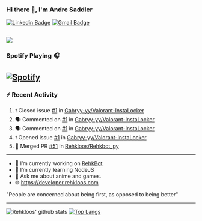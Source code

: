 ### Hi there 👋, I'm Andre Saddler
[![Linkedin Badge](https://img.shields.io/badge/-andrexsaddler-blue?style=flat-square&logo=Linkedin&logoColor=white&link=https://www.linkedin.com/in/andrexsaddler/)](https://www.linkedin.com/in/andrexsaddler/)
[![Gmail Badge](https://img.shields.io/badge/-contact@rehkloos.com-c14438?style=flat-square&logo=Gmail&logoColor=white&link=mailto:contact@rehkloos.com)](mailto:contact@rehkloos.com)

![](https://komarev.com/ghpvc/?username=Rehkloos&color=dc143c)
---
### Spotify Playing 🎧

[![Spotify](https://novatorem.rehkloos.vercel.app/api/spotify)](https://open.spotify.com/user/Rehkloos)
---

### :zap: Recent Activity

<!--START_SECTION:activity-->
1. ❗️ Closed issue [#1](https://github.com/Gabryy-yy/Valorant-InstaLocker/issues/1) in [Gabryy-yy/Valorant-InstaLocker](https://github.com/Gabryy-yy/Valorant-InstaLocker)
2. 🗣 Commented on [#1](https://github.com/Gabryy-yy/Valorant-InstaLocker/issues/1) in [Gabryy-yy/Valorant-InstaLocker](https://github.com/Gabryy-yy/Valorant-InstaLocker)
3. 🗣 Commented on [#1](https://github.com/Gabryy-yy/Valorant-InstaLocker/issues/1) in [Gabryy-yy/Valorant-InstaLocker](https://github.com/Gabryy-yy/Valorant-InstaLocker)
4. ❗️ Opened issue [#1](https://github.com/Gabryy-yy/Valorant-InstaLocker/issues/1) in [Gabryy-yy/Valorant-InstaLocker](https://github.com/Gabryy-yy/Valorant-InstaLocker)
5. 🎉 Merged PR [#51](https://github.com/Rehkloos/Rehkbot_py/pull/51) in [Rehkloos/Rehkbot_py](https://github.com/Rehkloos/Rehkbot_py)
<!--END_SECTION:activity-->

---

- 🔭 I’m currently working on [RehkBot](https://github.com/Rehkloos/Rehkbot_py)
- 🌱 I’m currently learning NodeJS
- 💬 Ask me about anime and games.
- 🌐 https://developer.rehkloos.com

"People are concerned about being first, as opposed to being better"

---
![Rehkloos' github stats](https://github-readme-stats.vercel.app/api?username=Rehkloos&count_private=true)
[![Top Langs](https://github-readme-stats.vercel.app/api/top-langs/?username=Rehkloos&layout=compact)](https://github.com/anuraghazra/github-readme-stats)
